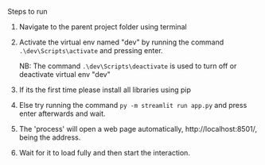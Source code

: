 Steps to run

1. Navigate to the parent project folder using  terminal

2. Activate the virtual env named "dev"
   by running the command `.\dev\Scripts\activate` 
   and pressing enter.

   NB: The command `.\dev\Scripts\deactivate` is used to turn
   off or deactivate virtual env "dev"

3. If its the first time please install all libraries using pip

4. Else try running the command `py -m streamlit run app.py`
   and press enter afterwards and wait.

5. The 'process' will open a web page automatically,
    http://localhost:8501/, being the address.

6. Wait for it to load fully and then start the interaction.
